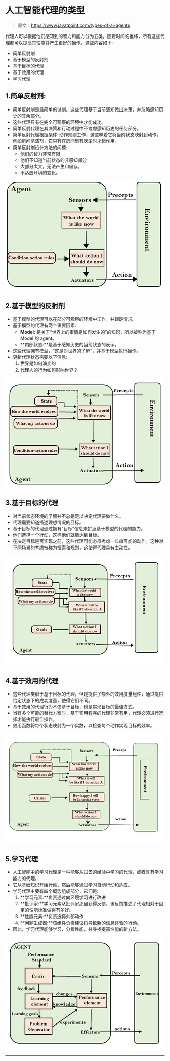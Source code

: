 # 人工智能代理的类型

> 原文：<https://www.javatpoint.com/types-of-ai-agents>

代理人可以根据他们感知到的智力和能力分为五类。随着时间的推移，所有这些代理都可以提高其性能并产生更好的操作。这些内容如下:

*   简单反射剂
*   基于模型的反射剂
*   基于目标的代理
*   基于效用的代理
*   学习代理

## 1.简单反射剂:

*   简单反射剂是最简单的试剂。这些代理基于当前感知做出决策，并忽略感知历史的其余部分。
*   这些代理只有在完全可观察的环境中才能成功。
*   简单反射代理在其决策和行动过程中不考虑感知历史的任何部分。
*   简单反射代理根据条件-动作规则工作，这意味着它将当前状态映射到动作。例如房间清洁剂，它只有在房间里有灰尘时才起作用。
*   简单反射剂设计方法的问题:
    *   他们的智力非常有限
    *   他们不知道当前状态的非感知部分
    *   大部分太大，无法产生和储存。
    *   不适应环境的变化。

![Types of AI Agents](img/ceb1046bf54b0039aa577661c889d4b9.png)

## 2.基于模型的反射剂

*   基于模型的代理可以在部分可观察的环境中工作，并跟踪情况。
*   基于模型的代理有两个重要因素:
    *   **Model:** 是关于“世界上的事情是如何发生的”的知识，所以被称为基于 Model 的 agent。
    *   **内部状态:**是基于感知历史的当前状态的表示。
*   这些代理拥有模型，“这是对世界的了解”，并基于模型执行操作。
*   更新代理状态需要以下信息:
    1.  世界是如何演变的
    2.  代理人的行为如何影响世界？

![Types of AI Agents](img/162d640256b3b1e3fcd8f8af78a4cb95.png)

## 3.基于目标的代理

*   对当前状态环境的了解并不总是足以决定代理要做什么。
*   代理需要知道描述理想情况的目标。
*   基于目标的代理通过拥有“目标”信息来扩展基于模型的代理的能力。
*   他们选择一个行动，这样他们就能达到目标。
*   在决定目标是否实现之前，这些代理可能必须考虑一长串可能的动作。这种对不同场景的考虑被称为搜索和规划，这使得代理具有主动性。

![Types of AI Agents](img/7ac9a6a560a2ab3a67d38123957d73df.png)

## 4.基于效用的代理

*   这些代理类似于基于目标的代理，但是提供了额外的效用度量组件，通过提供给定状态下的成功度量，使得它们不同。
*   基于效用的代理行为不仅基于目标，也是实现目标的最佳方式。
*   当有多个可能的替代方案时，基于实用程序的代理非常有用，代理必须进行选择才能执行最佳操作。
*   效用函数将每个状态映射为一个实数，以检查每个动作实现目标的效率。

![Types of AI Agents](img/46f02f3e586ccac4f2db266146fe3553.png)

## 5.学习代理

*   人工智能中的学习代理是一种能够从过去的经验中学习的代理，或者具有学习能力的代理。
*   它从基础知识开始行动，然后能够通过学习自动行动和适应。
*   学习代理主要有四个概念组成部分，它们是:
    1.  **学习元素:**负责通过向环境学习进行改进
    2.  **批评家:**学习元素从批评家那里获得反馈，该反馈描述了代理相对于固定的性能标准做得有多好。
    3.  **性能元素:**负责选择外部动作
    4.  **问题生成器:**该组件负责建议将导致新的信息体验的行动。
*   因此，学习代理能够学习、分析性能，并寻找提高性能的新方法。

![Types of AI Agents](img/73af8463245c27af3cf0c6b5190d39ea.png)

* * *